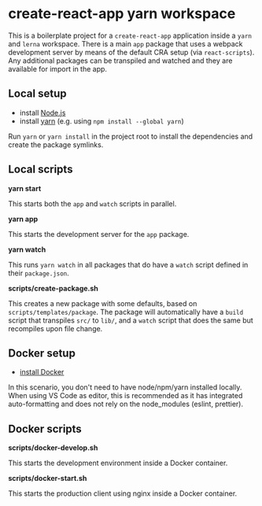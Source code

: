 # create-react-app yarn workspace

This is a boilerplate project for a `create-react-app` application inside a `yarn` and `lerna` workspace.
There is a main `app` package that uses a webpack development server by means of the default CRA setup (via `react-scripts`).
Any additional packages can be transpiled and watched and they are available for import in the app.

## Local setup

-  install [Node.js](https://nodejs.org/en/download/)
-  install [yarn](https://yarnpkg.com/lang/en/docs/install/) (e.g. using `npm install --global yarn`)

Run `yarn` or `yarn install` in the project root to install the dependencies and create the package symlinks.

## Local scripts

**yarn start**

This starts both the `app` and `watch` scripts in parallel.

**yarn app**

This starts the development server for the `app` package.

**yarn watch**

This runs `yarn watch` in all packages that do have a `watch` script defined in their `package.json`.

**scripts/create-package.sh**

This creates a new package with some defaults, based on `scripts/templates/package`.
The package will automatically have a `build` script that transpiles `src/` to `lib/`, and a `watch` script that does the same but recompiles upon file change.

## Docker setup

- [install Docker](https://runnable.com/docker/getting-started/)

In this scenario, you don't need to have node/npm/yarn installed locally.
When using VS Code as editor, this is recommended as it has integrated auto-formatting and does not rely on the node_modules (eslint, prettier).

## Docker scripts

**scripts/docker-develop.sh**

This starts the development environment inside a Docker container.

**scripts/docker-start.sh**

This starts the production client using nginx inside a Docker container.
